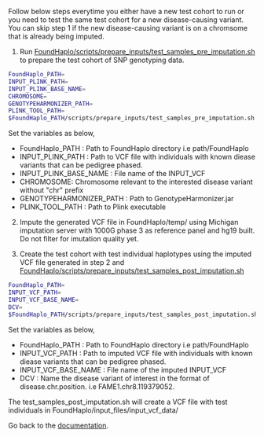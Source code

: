 Follow below steps everytime you either have a new test cohort to run or you need to test the same test cohort for a new disease-causing variant. You can skip step 1 if the new disease-causing variant is on a chromsome that is already being imputed.

1. Run [FoundHaplo/scripts/prepare_inputs/test_samples_pre_imputation.sh](https://github.com/bahlolab/FoundHaplo/blob/main/scripts/prepare_inputs/test_samples_pre_imputation.sh) to prepare the test cohort of SNP genotyping data.

```bash
FoundHaplo_PATH= 
INPUT_PLINK_PATH= 
INPUT_PLINK_BASE_NAME=
CHROMOSOME=
GENOTYPEHARMONIZER_PATH=
PLINK_TOOL_PATH= 
$FoundHaplo_PATH/scripts/prepare_inputs/test_samples_pre_imputation.sh $FoundHaplo_PATH $FoundHaplo_PATH/example FAME1_test_cohort 8 $GENOTYPEHARMONIZER_PATH $PLINK_TOOL_PATH
```
Set the variables as below,

* FoundHaplo_PATH : Path to FoundHaplo directory i.e path/FoundHaplo
* INPUT_PLINK_PATH :  Path to VCF file with individuals with known diease variants that can be pedigree phased.
* INPUT_PLINK_BASE_NAME : File name of the INPUT_VCF 
* CHROMOSOME: Chromosome relevant to the interested disease variant without "chr" prefix
* GENOTYPEHARMONIZER_PATH : Path to GenotypeHarmonizer.jar
* PLINK_TOOL_PATH : Path to Plink executable 

2. Impute the generated VCF file in FoundHaplo/temp/ using Michigan imputation server with 1000G phase 3 as reference panel and hg19 built. Do not filter for imutation quality yet. 

3. Create the test cohort with test individual haplotypes using the imputed VCF file generated in step 2 and [FoundHaplo/scripts/prepare_inputs/test_samples_post_imputation.sh](https://github.com/bahlolab/FoundHaplo/blob/main/scripts/prepare_inputs/test_samples_post_imputation.sh)

```bash
FoundHaplo_PATH= 
INPUT_VCF_PATH= 
INPUT_VCF_BASE_NAME=
DCV= 
$FoundHaplo_PATH/scripts/prepare_inputs/test_samples_post_imputation.sh $FoundHaplo_PATH $FoundHaplo_PATH/temp/FAME1_test_cohort.snp.0.98.sample.0.98.chr8.vcf.gz FAME1_test_cohort.snp.0.98.sample.0.98.chr8.vcf.gz FAME1.chr8.119379052.
```
Set the variables as below,

* FoundHaplo_PATH : Path to FoundHaplo directory i.e path/FoundHaplo
* INPUT_VCF_PATH :  Path to imputed VCF file with individuals with known diease variants that can be pedigree phased.
* INPUT_VCF_BASE_NAME : File name of the imputed INPUT_VCF 
* DCV : Name the disease variant of interest in the format of disease.chr.position. i.e FAME1.chr8.119379052.

The test_samples_post_imputation.sh will create a VCF file with test individuals in FoundHaplo/input_files/input_vcf_data/

Go back to the [documentation](https://github.com/bahlolab/FoundHaplo/blob/main/Documentation/Guide%20to%20run%20FoundHaplo.md).
